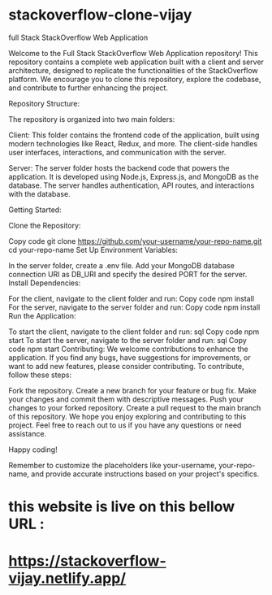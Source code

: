 # stackoverflow-clone-vijay

full Stack StackOverflow Web Application

Welcome to the Full Stack StackOverflow Web Application repository! This repository contains a complete web application built with a client and server architecture, designed to replicate the functionalities of the StackOverflow platform. We encourage you to clone this repository, explore the codebase, and contribute to further enhancing the project.

Repository Structure:

The repository is organized into two main folders:

Client: This folder contains the frontend code of the application, built using modern technologies like React, Redux, and more. The client-side handles user interfaces, interactions, and communication with the server.

Server: The server folder hosts the backend code that powers the application. It is developed using Node.js, Express.js, and MongoDB as the database. The server handles authentication, API routes, and interactions with the database.

Getting Started:

Clone the Repository:


Copy code
git clone https://github.com/your-username/your-repo-name.git
cd your-repo-name
Set Up Environment Variables:

In the server folder, create a .env file.
Add your MongoDB database connection URI as DB_URI and specify the desired PORT for the server.
Install Dependencies:

For the client, navigate to the client folder and run:
Copy code
npm install
For the server, navigate to the server folder and run:
Copy code
npm install
Run the Application:

To start the client, navigate to the client folder and run:
sql
Copy code
npm start
To start the server, navigate to the server folder and run:
sql
Copy code
npm start
Contributing:
We welcome contributions to enhance the application. If you find any bugs, have suggestions for improvements, or want to add new features, please consider contributing. To contribute, follow these steps:

Fork the repository.
Create a new branch for your feature or bug fix.
Make your changes and commit them with descriptive messages.
Push your changes to your forked repository.
Create a pull request to the main branch of this repository.
We hope you enjoy exploring and contributing to this project. Feel free to reach out to us if you have any questions or need assistance.

Happy coding!

Remember to customize the placeholders like your-username, your-repo-name, and provide accurate instructions based on your project's specifics.

# this website is live on this bellow URL :

# https://stackoverflow-vijay.netlify.app/
